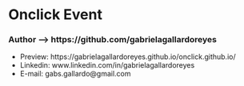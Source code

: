 <div>
  <h1> Onclick Event</h1>
  <h3> Author --> https://github.com/gabrielagallardoreyes </h3>
  <ul>
    <li>Preview: https://gabrielagallardoreyes.github.io/onclick.github.io/ </li>
    <li>Linkedin: www.linkedin.com/in/gabrielagallardoreyes  </li>
    <li>E-mail: gabs.gallardo@gmail.com</li>
  </ul>
</div>
